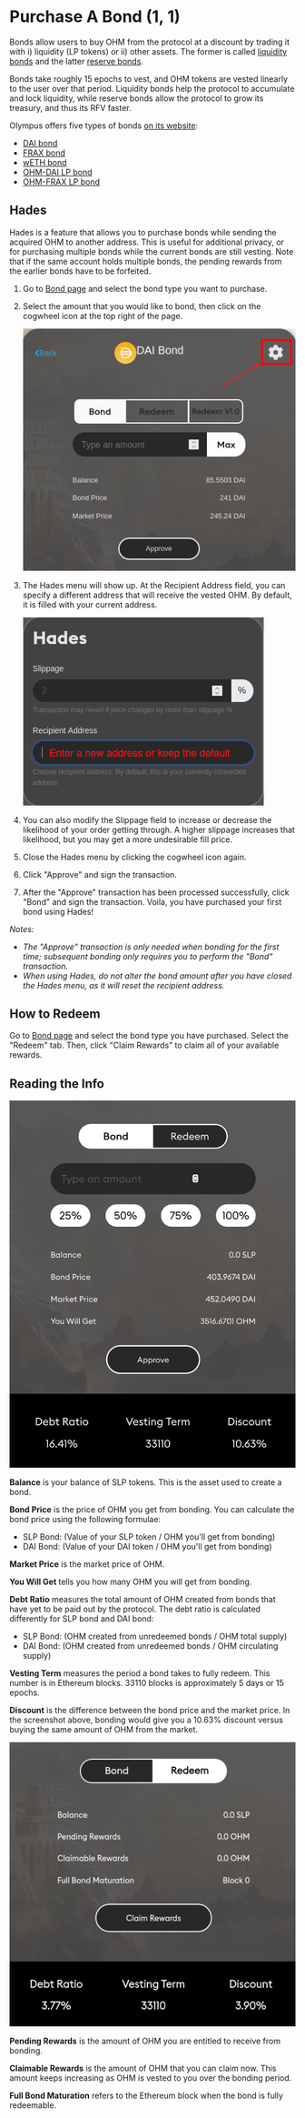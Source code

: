# Purchase A Bond \(1, 1\)

Bonds allow users to buy OHM from the protocol at a discount by trading it with i\) liquidity \(LP tokens\) or ii\) other assets. The former is called [liquidity bonds](https://docs.olympusdao.finance/references/glossary#liquidity-bonds) and the latter [reserve bonds](https://docs.olympusdao.finance/references/glossary#reserve-bonds).

Bonds take roughly 15 epochs to vest, and OHM tokens are vested linearly to the user over that period. Liquidity bonds help the protocol to accumulate and lock liquidity, while reserve bonds allow the protocol to grow its treasury, and thus its RFV faster.

Olympus offers five types of bonds [on its website](https://app.olympusdao.finance/#/bonds):

* [DAI bond](bond_dai.md)
* [FRAX bond](bond_frax.md)
* [wETH bond](bond_weth.md)
* [OHM-DAI LP bond](ohm-dai-lp-bond.md)
* [OHM-FRAX LP bond](bond_ohm_frax.md)

## Hades

Hades is a feature that allows you to purchase bonds while sending the acquired OHM to another address. This is useful for additional privacy, or for purchasing multiple bonds while the current bonds are still vesting. Note that if the same account holds multiple bonds, the pending rewards from the earlier bonds have to be forfeited.

1. Go to [Bond page](https://app.olympusdao.finance/#/bonds) and select the bond type you want to purchase.
2. Select the amount that you would like to bond, then click on the cogwheel icon at the top right of the page.

   ![](../../.gitbook/assets/cogwheel.png)

3. The Hades menu will show up. At the Recipient Address field, you can specify a different address that will receive the vested OHM. By default, it is filled with your current address.

   ![](../../.gitbook/assets/hades.png)

4. You can also modify the Slippage field to increase or decrease the likelihood of your order getting through. A higher slippage increases that likelihood, but you may get a more undesirable fill price.
5. Close the Hades menu by clicking the cogwheel icon again.
6. Click "Approve" and sign the transaction.
7. After the "Approve" transaction has been processed successfully, click "Bond" and sign the transaction. Voila, you have purchased your first bond using Hades!

_Notes:_

* _The "Approve" transaction is only needed when bonding for the first time; subsequent bonding only requires you to perform the "Bond" transaction._
* _When using Hades, do not alter the bond amount after you have closed the Hades menu, as it will reset the recipient address._

## **How to Redeem**

Go to [Bond page](https://app.olympusdao.finance/#/bonds) and select the bond type you have purchased. Select the "Redeem" tab. Then, click "Claim Rewards" to claim all of your available rewards.

## Reading the Info

![](../../.gitbook/assets/modal.png)

**Balance** is your balance of SLP tokens. This is the asset used to create a bond.

**Bond Price** is the price of OHM you get from bonding. You can calculate the bond price using the following formulae:

* SLP Bond: \(Value of your SLP token / OHM you'll get from bonding\)
* DAI Bond: \(Value of your DAI token / OHM you'll get from bonding\)

**Market Price** is the market price of OHM.

**You Will Get** tells you how many OHM you will get from bonding.

**Debt Ratio** measures the total amount of OHM created from bonds that have yet to be paid out by the protocol. The debt ratio is calculated differently for SLP bond and DAI bond:

* SLP Bond: \(OHM created from unredeemed bonds / OHM total supply\)
* DAI Bond: \(OHM created from unredeemed bonds / OHM circulating supply\)

**Vesting Term** measures the period a bond takes to fully redeem. This number is in Ethereum blocks. 33110 blocks is approximately 5 days or 15 epochs.

**Discount** is the difference between the bond price and the market price. In the screenshot above, bonding would give you a 10.63% discount versus buying the same amount of OHM from the market.

![](../../.gitbook/assets/modal_redeem.png)

**Pending Rewards** is the amount of OHM you are entitled to receive from bonding.

**Claimable Rewards** is the amount of OHM that you can claim now. This amount keeps increasing as OHM is vested to you over the bonding period.

**Full Bond Maturation** refers to the Ethereum block when the bond is fully redeemable.


